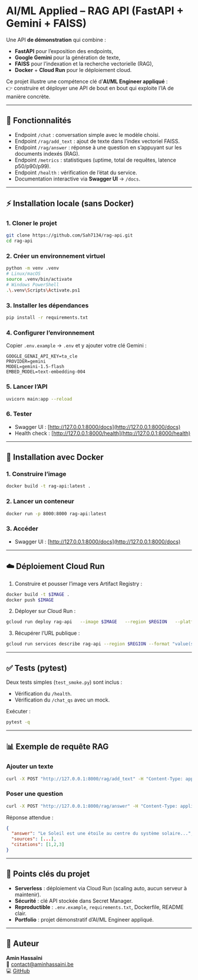 # AI/ML Applied – RAG API (FastAPI + Gemini + FAISS)

Une API **de démonstration** qui combine :  
- **FastAPI** pour l’exposition des endpoints,  
- **Google Gemini** pour la génération de texte,  
- **FAISS** pour l’indexation et la recherche vectorielle (RAG),  
- **Docker** + **Cloud Run** pour le déploiement cloud.  

Ce projet illustre une compétence clé d’**AI/ML Engineer appliqué** :  
👉 construire et déployer une API de bout en bout qui exploite l’IA de manière concrète.

---

## 🚀 Fonctionnalités

- Endpoint `/chat` : conversation simple avec le modèle choisi.  
- Endpoint `/rag/add_text` : ajout de texte dans l’index vectoriel FAISS.  
- Endpoint `/rag/answer` : réponse à une question en s’appuyant sur les documents indexés (RAG).  
- Endpoint `/metrics` : statistiques (uptime, total de requêtes, latence p50/p90/p99).  
- Endpoint `/health` : vérification de l’état du service.  
- Documentation interactive via **Swagger UI** → `/docs`.

---

## ⚡ Installation locale (sans Docker)

### 1. Cloner le projet
```bash
git clone https://github.com/Sah7134/rag-api.git
cd rag-api
```

### 2. Créer un environnement virtuel
```bash
python -m venv .venv
# Linux/macOS
source .venv/bin/activate
# Windows PowerShell
.\.venv\Scripts\Activate.ps1
```

### 3. Installer les dépendances
```bash
pip install -r requirements.txt
```

### 4. Configurer l’environnement
Copier `.env.example` → `.env` et y ajouter votre clé Gemini :

```
GOOGLE_GENAI_API_KEY=ta_cle
PROVIDER=gemini
MODEL=gemini-1.5-flash
EMBED_MODEL=text-embedding-004
```

### 5. Lancer l’API
```bash
uvicorn main:app --reload
```

### 6. Tester
- Swagger UI : [http://127.0.0.1:8000/docs](http://127.0.0.1:8000/docs)  
- Health check : [http://127.0.0.1:8000/health](http://127.0.0.1:8000/health)

---

## 🐳 Installation avec Docker

### 1. Construire l’image
```bash
docker build -t rag-api:latest .
```

### 2. Lancer un conteneur
```bash
docker run -p 8000:8000 rag-api:latest
```

### 3. Accéder
- Swagger UI : [http://127.0.0.1:8000/docs](http://127.0.0.1:8000/docs)

---

## ☁️ Déploiement Cloud Run

1. Construire et pousser l’image vers Artifact Registry :  
```bash
docker build -t $IMAGE .
docker push $IMAGE
```

2. Déployer sur Cloud Run :  
```bash
gcloud run deploy rag-api   --image $IMAGE   --region $REGION   --platform managed   --allow-unauthenticated   --port 8080   --set-env-vars "PROVIDER=gemini,MODEL=gemini-1.5-flash,EMBED_MODEL=text-embedding-004"   --set-secrets "GOOGLE_GENAI_API_KEY=google-genai-key:latest"
```

3. Récupérer l’URL publique :  
```bash
gcloud run services describe rag-api --region $REGION --format "value(status.url)"
```

---

## ✅ Tests (pytest)

Deux tests simples (`test_smoke.py`) sont inclus :  
- Vérification du `/health`.  
- Vérification du `/chat_qs` avec un mock.

Exécuter :  
```bash
pytest -q
```

---

## 📊 Exemple de requête RAG

### Ajouter un texte
```bash
curl -X POST "http://127.0.0.1:8000/rag/add_text" -H "Content-Type: application/json" -d "Le Soleil est une étoile."
```

### Poser une question
```bash
curl -X POST "http://127.0.0.1:8000/rag/answer" -H "Content-Type: application/json" -d "Explique le Soleil en 3 phrases."
```

Réponse attendue :  
```json
{
  "answer": "Le Soleil est une étoile au centre du système solaire...",
  "sources": [...],
  "citations": [1,2,3]
}
```

---

## 📌 Points clés du projet

- **Serverless** : déploiement via Cloud Run (scaling auto, aucun serveur à maintenir).  
- **Sécurité** : clé API stockée dans Secret Manager.  
- **Reproductible** : `.env.example`, `requirements.txt`, Dockerfile, README clair.  
- **Portfolio** : projet démonstratif d’AI/ML Engineer appliqué.

---

## 👤 Auteur
**Amin Hassaïni**  
📧 contact@aminhassaini.be  
💻 [GitHub](https://github.com/Sah7134)  
